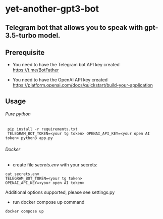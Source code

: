 # yet-another-gpt3-bot

Telegram bot that allows you to speak with gpt-3.5-turbo model.
--

## Prerequisite

- You need to have the Telegram bot API key created  
https://t.me/BotFather  

- You need to have the OpenAI API key created  
https://platform.openai.com/docs/quickstart/build-your-application  

## Usage

###### Pure python
```
 pip install -r requirements.txt
 TELEGRAM_BOT_TOKEN=<your tg token> OPENAI_API_KEY=<your open AI token> python3 app.py
```

###### Docker
- create file _secrets.env_ with your secrets:
```
cat secrets.env
TELEGRAM_BOT_TOKEN=<your tg token>
OPENAI_API_KEY=<your open AI token>
```
Additional options supported, please see settings.py

- run docker compose up command
```
docker compose up
```

